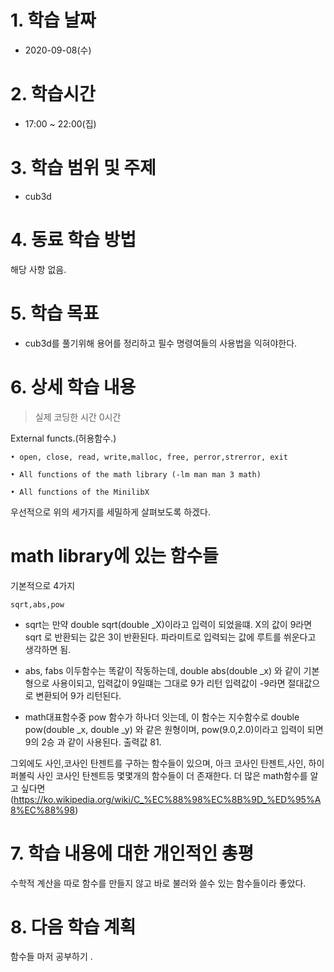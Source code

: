 # 1. 학습 날짜

* 2020-09-08(수)

# 2. 학습시간

* 17:00 ~ 22:00(집)

# 3. 학습 범위 및 주제

* cub3d
    
# 4. 동료 학습 방법

해당 사항 없음.

# 5. 학습 목표
 *  cub3d를 풀기위해 용어를 정리하고 필수 명령여들의 사용법을 익혀야한다. 
# 6. 상세 학습 내용
> 실제 코딩한 시간 0시간
 
 External functs.(허용함수.)

    • open, close, read, write,malloc, free, perror,strerror, exit

    • All functions of the math library (-lm man man 3 math)

    • All functions of the MinilibX
우선적으로 위의 세가지를 세밀하게 살펴보도록 하겠다. 

# math library에 있는 함수들

기본적으로 4가지 

    sqrt,abs,pow

* sqrt는 만약 double sqrt(double _X)이라고 입력이 되었을떄.
  X의 값이 9라면 sqrt 로 반환되는 값은 3이 반환된다. 파라미트로 입력되는 값에 루트를 쒸운다고 생각하면 됨.

* abs, fabs 이두함수는 똑같이 작동하는데,  double abs(double _x) 와 같이 기본형으로 사용이되고, 입력값이 9일떄는 그대로 9가 리턴 입력값이 -9라면 절대값으로 변환되어 9가 리턴된다. 

* math대표함수중 pow 함수가 하나더 잇는데, 이 함수는 지수함수로 double pow(double _x, double _y) 와 같은 원형이며, pow(9.0,2.0)이라고 입력이 되면 9의 2승 과 같이 사용된다. 출력값 81.

그외에도 사인,코사인 탄젠트를 구하는 함수들이 있으며, 아크 코사인 탄젠트,사인, 하이퍼볼릭 사인 코사인 탄젠트등 몇몇개의 함수들이 더 존재한다. 더 많은 math함수를 알고 싶다면(https://ko.wikipedia.org/wiki/C_%EC%88%98%EC%8B%9D_%ED%95%A8%EC%88%98)


# 7. 학습 내용에 대한 개인적인 총평
수학적 계산을 따로 함수를 만들지 않고 바로 불러와 쓸수 있는 함수들이라 좋았다.  

# 8. 다음 학습 계획
함수들 마저 공부하기 .
